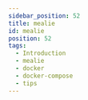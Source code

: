 ```yaml
---
sidebar_position: 52
title: mealie
id: mealie
position: 52
tags:
  - Introduction
  - mealie
  - docker
  - docker-compose
  - tips
---
```

